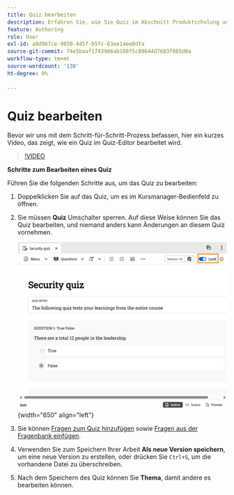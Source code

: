 ```yaml
---
title: Quiz bearbeiten
description: Erfahren Sie, wie Sie Quiz im Abschnitt Produktschulung und -erlernen bearbeiten.
feature: Authoring
role: User
exl-id: a8d967ce-9850-445f-b5fc-63ee14ee0dfa
source-git-commit: 74e5baaf1743986ab188f5c89644d7683f885d0a
workflow-type: tm+mt
source-wordcount: '138'
ht-degree: 0%

---
```


# Quiz bearbeiten

Bevor wir uns mit dem Schritt-für-Schritt-Prozess befassen, hier ein kurzes Video, das zeigt, wie ein Quiz im Quiz-Editor bearbeitet wird.

>[!VIDEO](https://video.tv.adobe.com/v/3475209/aem-guides-learning-content)

**Schritte zum Bearbeiten eines Quiz**

Führen Sie die folgenden Schritte aus, um das Quiz zu bearbeiten:

1. Doppelklicken Sie auf das Quiz, um es im Kursmanager-Bedienfeld zu öffnen.
1. Sie müssen **Quiz** Umschalter sperren. Auf diese Weise können Sie das Quiz bearbeiten, und niemand anders kann Änderungen an diesem Quiz vornehmen.

   ![](assets/quiz-lock.png){width="650" align="left"}

1. Sie können [Fragen zum Quiz hinzufügen](./quiz-insert-questions.md) sowie [Fragen aus der Fragenbank einfügen](./insert-questions.md).
1. Verwenden Sie zum Speichern Ihrer Arbeit **Als neue Version speichern**, um eine neue Version zu erstellen, oder drücken Sie `Ctrl+S`, um die vorhandene Datei zu überschreiben.
1. Nach dem Speichern des Quiz können Sie **Thema**, damit andere es bearbeiten können.
